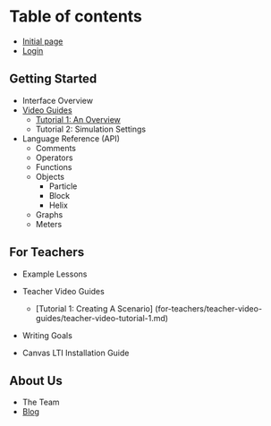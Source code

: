 # Table of contents

* [Initial page](README.md)
* [Login](https://tychos.org/login)

## Getting Started

* Interface Overview
* [Video Guides](getting-started/video-guides.md)
  * [Tutorial 1: An Overview](getting-started/video-guides/video-tutorial-1.md)
  * Tutorial 2: Simulation Settings
* Language Reference \(API\)
  * Comments
  * Operators
  * Functions
  * Objects
    * Particle
    * Block
    * Helix
  * Graphs
  * Meters

## For Teachers

* Example Lessons
* Teacher Video Guides
  * [Tutorial 1: Creating A Scenario] (for-teachers/teacher-video-guides/teacher-video-tutorial-1.md)
  
* Writing Goals
* Canvas LTI Installation Guide

## About Us

* The Team
* [Blog](http://blog.tychos.org/)

